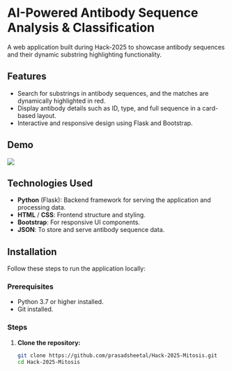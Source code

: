 # AI-Powered Antibody Sequence Analysis & Classification

A web application built during Hack-2025 to showcase antibody sequences and their dynamic substring highlighting functionality.

## Features

- Search for substrings in antibody sequences, and the matches are dynamically highlighted in red.
- Display antibody details such as ID, type, and full sequence in a card-based layout.
- Interactive and responsive design using Flask and Bootstrap.

## Demo

![<img width="1692" alt="image" src="https://github.com/user-attachments/assets/91fad5d3-c90e-4acd-b086-0bd4992863e2" />
](static/demo-screenshot.png)

## Technologies Used

- **Python** (Flask): Backend framework for serving the application and processing data.
- **HTML** / **CSS**: Frontend structure and styling.
- **Bootstrap**: For responsive UI components.
- **JSON**: To store and serve antibody sequence data.

## Installation

Follow these steps to run the application locally:

### Prerequisites

- Python 3.7 or higher installed.
- Git installed.

### Steps

1. **Clone the repository:**
   ```bash
   git clone https://github.com/prasadsheetal/Hack-2025-Mitosis.git
   cd Hack-2025-Mitosis
